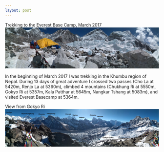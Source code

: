 ```yaml
---
layout: post
---
```

Trekking to the Everest Base Camp, March 2017
<img src="/images/PANO_20170320_112314.jpg">

In the beginning of March 2017 I was trekking in the Khumbu region of Nepal. During 13 days of great adventure I crossed two passes (Cho La at 5420m, Renjo La at 5360m), climbed 4 mountains (Chukhung Ri at 5550m, Gokyo Ri at 5357m, Kala Patthar at 5645m, Nangkar Tshang at 5083m), and visited Everest Basecamp at 5364m. 

View from Gokyo Ri
<img src="/images/PANO_20170324_081839_mod.jpg">
